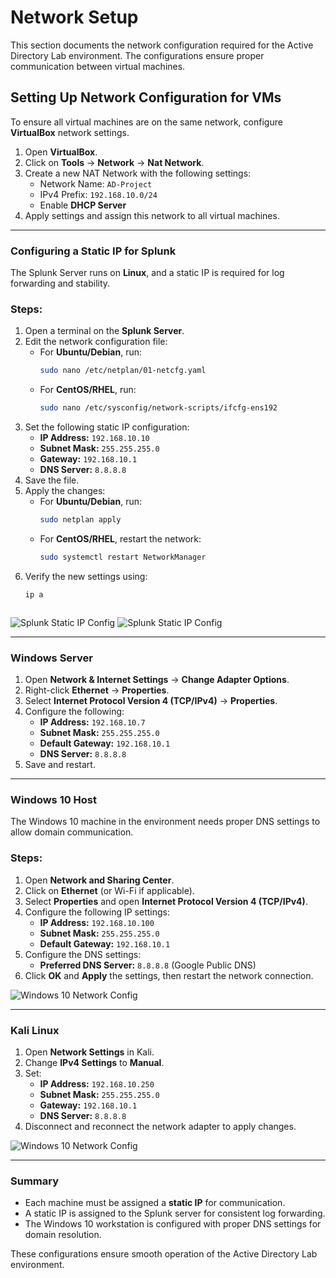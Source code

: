 # Network Setup

This section documents the network configuration required for the Active Directory Lab environment. The configurations ensure proper communication between virtual machines.


## Setting Up Network Configuration for VMs
To ensure all virtual machines are on the same network, configure **VirtualBox** network settings.

1. Open **VirtualBox**.
2. Click on **Tools** → **Network** → **Nat Network**.
3. Create a new NAT Network with the following settings:
   - Network Name: `AD-Project`
   - IPv4 Prefix: `192.168.10.0/24`
   - Enable **DHCP Server**
4. Apply settings and assign this network to all virtual machines.

---



### **Configuring a Static IP for Splunk**
The Splunk Server runs on **Linux**, and a static IP is required for log forwarding and stability.

### **Steps:**
1. Open a terminal on the **Splunk Server**.
2. Edit the network configuration file:
   - For **Ubuntu/Debian**, run:
     ```sh
     sudo nano /etc/netplan/01-netcfg.yaml
     ```
   - For **CentOS/RHEL**, run:
     ```sh
     sudo nano /etc/sysconfig/network-scripts/ifcfg-ens192
     ```
3. Set the following static IP configuration:
   - **IP Address:** `192.168.10.10`
   - **Subnet Mask:** `255.255.255.0`
   - **Gateway:** `192.168.10.1`
   - **DNS Server:** `8.8.8.8`
4. Save the file.
5. Apply the changes:
   - For **Ubuntu/Debian**, run:
     ```sh
     sudo netplan apply
     ```
   - For **CentOS/RHEL**, restart the network:
     ```sh
     sudo systemctl restart NetworkManager
     ```
6. Verify the new settings using:
   ```sh
   ip a



![Splunk Static IP Config](Splunk_Static_IP_Config.jpg)
![Splunk Static IP Config](Splunk_IP-a.jpg)

---
### **Windows Server**
1. Open **Network & Internet Settings** → **Change Adapter Options**.
2. Right-click **Ethernet** → **Properties**.
3. Select **Internet Protocol Version 4 (TCP/IPv4)** → **Properties**.
4. Configure the following:
   - **IP Address:** `192.168.10.7`
   - **Subnet Mask:** `255.255.255.0`
   - **Default Gateway:** `192.168.10.1`
   - **DNS Server:** `8.8.8.8`
5. Save and restart.

---
### **Windows 10 Host**
The Windows 10 machine in the environment needs proper DNS settings to allow domain communication.

### **Steps:**
1. Open **Network and Sharing Center**.
2. Click on **Ethernet** (or Wi-Fi if applicable).
3. Select **Properties** and open **Internet Protocol Version 4 (TCP/IPv4)**.
4. Configure the following IP settings:
   - **IP Address:** `192.168.10.100`
   - **Subnet Mask:** `255.255.255.0`
   - **Default Gateway:** `192.168.10.1`
5. Configure the DNS settings:
   - **Preferred DNS Server:** `8.8.8.8` (Google Public DNS)
6. Click **OK** and **Apply** the settings, then restart the network connection.


![Windows 10 Network Config](ip_setup_windows10_target.jpg)

---
### **Kali Linux**
1. Open **Network Settings** in Kali.
2. Change **IPv4 Settings** to **Manual**.
3. Set:
   - **IP Address:** `192.168.10.250`
   - **Subnet Mask:** `255.255.255.0`
   - **Gateway:** `192.168.10.1`
   - **DNS Server:** `8.8.8.8`
4. Disconnect and reconnect the network adapter to apply changes.


![Windows 10 Network Config](Kali_Network_Config.jpg)

---
### Summary
- Each machine must be assigned a **static IP** for communication.
- A static IP is assigned to the Splunk server for consistent log forwarding.
- The Windows 10 workstation is configured with proper DNS settings for domain resolution.

These configurations ensure smooth operation of the Active Directory Lab environment.

